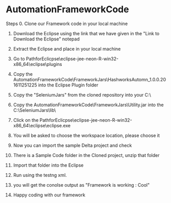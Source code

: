 # AutomationFrameworkCode
Steps
0. Clone our Framework code in your local machine
1. Download the Eclipse using the link that we have given in the "Link to Download the Eclipse" notepad
2. Extract the Eclipse and place in your local machine
3. Go to PathforEclicpse\eclipse-jee-neon-R-win32-x86_64\eclipse\plugins
4. Copy the AutomationFrameworkCode\FrameworkJars\HashworksAutomn_1.0.0.201611251225 into the Eclipse Plugin folder
5. Copy the "SeleniumJars" from the cloned repository into your C:\ 
6. Copy the AutomationFrameworkCode\FrameworkJars\Utility.jar into the C:\SeleniumJars\lib\

7. Click on the PathforEclicpse\eclipse-jee-neon-R-win32-x86_64\eclipse\eclipse.exe
8. You will be asked to choose the workspace location, please choose it
9. Now you can import the sample Delta project and check
10. There is a Sample Code folder in the Cloned project, unzip that folder
11. Import that folder into the Eclipse
12. Run using the testng xml.
13. you will get the conolse output as "Framework is working : Cool" 
14. Happy coding with our framework

